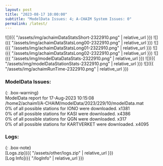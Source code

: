 ```yaml
---
layout: post
title: "2023-08-17 10:00:00"
subtitle: "ModelData Issues: 4; A-CHAIM System Issues: 0"
permalink: /latest/
---
```


![]({{ "/assets/img/achaimDataStatsShort-2322910.png" | relative_url }})
![]({{ "/assets/img/achaimDataStatsLong00-2322910.png" | relative_url }})
![]({{ "/assets/img/achaimDataStatsLong01-2322910.png" | relative_url }})
![]({{ "/assets/img/achaimDataStatsLong02-2322910.png" | relative_url }})
![]({{ "/assets/img/modelDataDataStats-2322910.png" | relative_url }})
![]({{ "/assets/img/modelDataStationStats-2322910.png" | relative_url }})
![]({{ "/assets/img/achaimRunTime-2322910.png" | relative_url }})


### ModelData Issues:  
  
{: .box-warning}  
 ModelData report for 17-Aug-2023 10:15:08   
 /home2/achaim1/A-CHAIM/modelData/2023/229/10/modelData.mat   
 0% of all possible stations for IONO were downloaded. x1381   
 0% of all possible stations for KASI were downloaded. x4386   
 0% of all possible stations for QGN were downloaded. x317   
 0% of all possible stations for KARTVERKET were downloaded. x4095   
  


### Logs:  
  
{: .box-note}  
[Logs.zip]({{ "/assets/other/logs.zip" | relative_url }})  
[Log Info]({{ "/logInfo" | relative_url }})  
